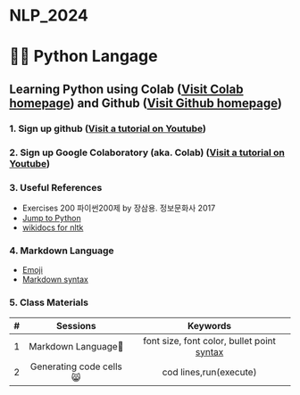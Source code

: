 # NLP_2024
# 🐰🐯  **Python Langage**

## **Learning Python** using **Colab** ([Visit Colab homepage](https://colab.research.google.com/)) and **Github** ([Visit Github homepage](https://github.com/))

### **1. Sign up github** ([Visit a tutorial on Youtube](https://www.youtube.com/?app=desktop&hl=ko&gl=KR))
### **2. Sign up Google Colaboratory** (aka. Colab) ([Visit a tutorial on Youtube](https://www.youtube.com/?app=desktop&hl=ko&gl=KR))


### **3. Useful References**
- Exercises 200 파이썬200제 by 장삼용. 정보문화사 2017
- [Jump to Python](https://wikidocs.net/book/1)
- [wikidocs for nltk](https://wikidocs.net/22488)

### **4. Markdown Language**
* [Emoji](https://gist.github.com/rxaviers/7360908)
* [Markdown syntax](https://www.markdownguide.org/basic-syntax/)

  

### **5. Class Materials**
>

| # | Sessions | Keywords |
|:--:|:--:|:--:| 
| 1 | Markdown Language👫 |font size, font color, bullet point [syntax](https://github.com/ms624atyale/NLP_2024/blob/main/0_MarkDown4README_md.ipynb)|
|2|Generating code cells😸 |cod lines,run(execute)|  
